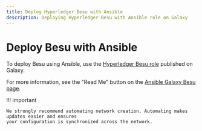```yaml
---
title: Deploy Hyperledger Besu with Ansible
description: Deploying Hyperledger Besu with Ansible role on Galaxy
---
```


# Deploy Besu with Ansible

To deploy Besu using Ansible, use the
[Hyperledger Besu role](https://galaxy.ansible.com/consensys/hyperledger_besu) published on Galaxy.

For more information, see the "Read Me" button on the
[Ansible Galaxy Besu page](https://galaxy.ansible.com/consensys/hyperledger_besu).

!!! important

    We strongly recommend automating network creation. Automating makes updates easier and ensures
    your configuration is synchronized across the network.

